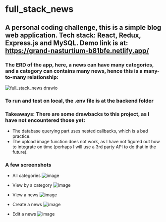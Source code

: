 # full_stack_news

## A personal coding challenge, this is a simple blog web application. Tech stack: React, Redux, Express.js and MySQL. Demo link is at: https://grand-nasturtium-b81bfe.netlify.app/

### The ERD of the app, here, a news can have many categories, and a category can contains many news, hence this is a many-to-many relationship:
![full_stack_news drawio](https://user-images.githubusercontent.com/34784901/232712808-9c9ee39f-baca-4d14-a904-58a69d53d503.png)

### To run and test on local, the .env file is at the backend folder

### Takeaways: There are some drawbacks to this project, as I have not encountered those yet:

- The database querying part uses nested callbacks, which is a bad practice.
- The upload image function does not work, as I have not figured out how to integrate on time (perhaps I will use a 3rd party API to do that in the future).

### A few screenshots
- All categories
![image](https://user-images.githubusercontent.com/34784901/164896317-a87af7b4-b9bc-467f-abbd-8c8a514d4e7b.png)

- View by a category
![image](https://user-images.githubusercontent.com/34784901/164896341-d6aba4b8-5117-4c1a-89b2-f54fc8b2ef22.png)

- View a news
![image](https://user-images.githubusercontent.com/34784901/164896361-c7ea6ec3-09f6-47b1-b7b6-1acee6d3d9ea.png)

- Create a news
![image](https://user-images.githubusercontent.com/34784901/164896409-5af63e32-a2e5-4f12-98ad-303cecf2177d.png)

- Edit a news
![image](https://user-images.githubusercontent.com/34784901/164896424-9494ee63-daa3-4252-bc08-1133be9ace92.png)
